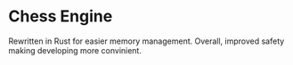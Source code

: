 # Chess Engine
Rewritten in Rust for easier memory management. Overall, improved safety making developing more convinient.

